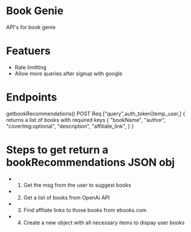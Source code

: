 # Book Genie 
API's for book genie 

# Featuers 
- Rate limitting 
- Allow more queries after signup with google

# Endpoints

getbookRecommendations() POST
Req ["query",auth_token|temp_user,]
{
    returns a list of books with required keys
    {
        "bookName",
        "author",
        "coverImg:optional",
        "description",
        "affiliate_link",
    }
}


# Steps to get return a bookRecommendations JSON obj

- 1) Get the msg from the user to suggest books
- 2) Get a list of books from OpenAi API
- 3) Find affliate links to those books from ebooks.com
- 4) Create a new object with all necessary items to dispay user books